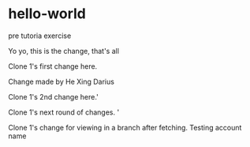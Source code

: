 # hello-world
pre tutoria exercise


Yo yo, this is the change, that's all

Clone 1's first change here.



Change made by He Xing Darius



Clone 1's 2nd change here.'


Clone 1's next round of changes.
'

Clone 1's change for viewing in a branch after fetching.
Testing account name